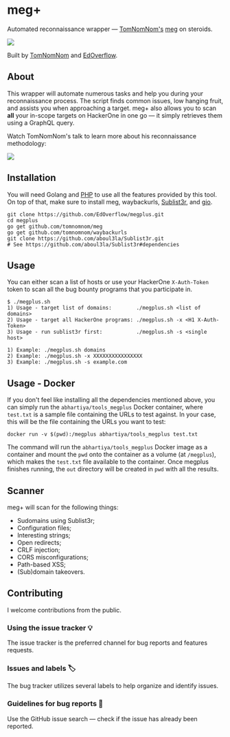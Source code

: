 # meg+

Automated reconnaissance wrapper — [TomNomNom's](https://github.com/TomNomNom) [meg](https://github.com/tomnomnom/meg) on steroids.

![](https://user-images.githubusercontent.com/18099289/35483349-202e7f30-0441-11e8-9f2c-07d27c142839.gif)

Built by [TomNomNom](https://github.com/TomNomNom) and [EdOverflow](https://github.com/EdOverflow).

## About

This wrapper will automate numerous tasks and help you during your reconnaissance process. The script finds common issues, low hanging fruit, and assists you when approaching a target. meg+ also allows you to scan **all** your in-scope targets on HackerOne in one go — it simply retrieves them using a GraphQL query.

Watch TomNomNom's talk to learn more about his reconnaissance methodology:

[![](https://i.ytimg.com/vi/DvS_ew77GXA/maxresdefault.jpg)](https://www.youtube.com/watch?v=DvS_ew77GXA)

## Installation

You will need Golang and [PHP](https://user-images.githubusercontent.com/18099289/35768719-daaaf30c-0900-11e8-92ab-bdc2498c80bf.png) to use all the features provided by this tool. On top of that, make sure to install meg, waybackurls, [Sublist3r](https://github.com/aboul3la/Sublist3r), and [gio](http://manpages.ubuntu.com/manpages/artful/man1/gio.1.html).

```
git clone https://github.com/EdOverflow/megplus.git
cd megplus
go get github.com/tomnomnom/meg
go get github.com/tomnomnom/waybackurls
git clone https://github.com/aboul3la/Sublist3r.git
# See https://github.com/aboul3la/Sublist3r#dependencies
```

## Usage

You can either scan a list of hosts or use your HackerOne `X-Auth-Token` token to scan all the bug bounty programs that you participate in.

```
$ ./megplus.sh
1) Usage - target list of domains:        ./megplus.sh <list of domains>
2) Usage - target all HackerOne programs: ./megplus.sh -x <H1 X-Auth-Token>
3) Usage - run sublist3r first:           ./megplus.sh -s <single host>

1) Example: ./megplus.sh domains
2) Example: ./megplus.sh -x XXXXXXXXXXXXXXXX
3) Example: ./megplus.sh -s example.com
```

## Usage - Docker

If you don't feel like installing all the dependencies mentioned above, you can simply run the `abhartiya/tools_megplus` Docker container, where `test.txt` is a sample file containing the URLs to test against. In your case, this will be the file containing the URLs you want to test:

`docker run -v $(pwd):/megplus abhartiya/tools_megplus test.txt`

The command will run the `abhartiya/tools_megplus` Docker image as a container and mount the `pwd` onto the container as a volume (at `/megplus`), which makes the `test.txt` file available to the container. Once megplus finishes running, the `out` directory will be created in `pwd` with all the results.  


## Scanner

meg+ will scan for the following things:
 
- Sudomains using Sublist3r;
- Configuration files;
- Interesting strings;
- Open redirects;
- CRLF injection;
- CORS misconfigurations;
- Path-based XSS;
- (Sub)domain takeovers.

## Contributing

I welcome contributions from the public.

### Using the issue tracker 💡

The issue tracker is the preferred channel for bug reports and features requests.

### Issues and labels 🏷

The bug tracker utilizes several labels to help organize and identify issues.

### Guidelines for bug reports 🐛

Use the GitHub issue search — check if the issue has already been reported.
